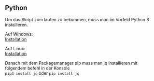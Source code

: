 ## Python
Um das Skript zum laufen zu bekommen, muss man im Vorfeld Python 3 installieren.

Auf Windows:  
[Installation](https://realpython.com/installing-python/#how-to-install-python-on-windows)

Auf Linux:  
[Installation](https://realpython.com/installing-python/#how-to-install-python-on-linux)

Danach mit dem Packagemanager pip muss man jq installieren mit folgendem befehl in der Konsole  
``pip3 install jq`` oder ``pip install jq``

